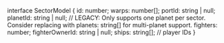 interface SectorModel {
  id: number;
  warps: number[];
  portId: string | null;
  planetId: string | null; // LEGACY: Only supports one planet per sector. Consider replacing with planets: string[] for multi-planet support.
  fighters: number;
  fighterOwnerId: string | null;
  ships: string[]; // player IDs
}